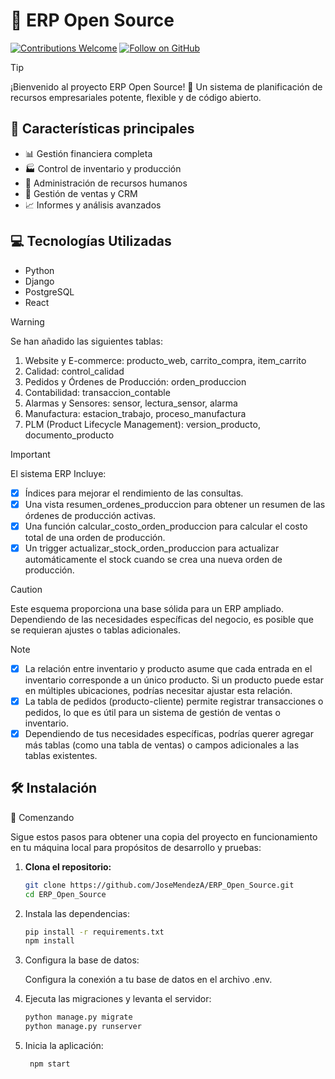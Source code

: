 
 # 🚀 ERP Open Source

[![Contributions Welcome](https://img.shields.io/badge/contributions-welcome-brightgreen.svg?style=flat)](https://github.com/JoseMendezA/ERP_Open_Source/issues)
[![Follow on GitHub](https://img.shields.io/github/followers/JoseMendezA?style=social)](https://github.com/JoseMendezA)

> [!Tip]
> ¡Bienvenido al proyecto ERP Open Source! 🎉 Un sistema de planificación de recursos empresariales potente, flexible y de código abierto.

## 🌟 Características principales

- 📊 Gestión financiera completa
- 🏭 Control de inventario y producción
- 👥 Administración de recursos humanos
- 🛒 Gestión de ventas y CRM
- 📈 Informes y análisis avanzados

## 💻 Tecnologías Utilizadas

- Python
- Django
- PostgreSQL
- React

> [!Warning]
> Se han añadido las siguientes tablas:

1. Website y E-commerce: producto_web, carrito_compra, item_carrito
2. Calidad: control_calidad
3. Pedidos y Órdenes de Producción: orden_produccion
4. Contabilidad: transaccion_contable
5. Alarmas y Sensores: sensor, lectura_sensor, alarma
6. Manufactura: estacion_trabajo, proceso_manufactura
7. PLM (Product Lifecycle Management): version_producto, documento_producto

> [!IMPORTANT]
> El sistema ERP Incluye:

- [x] Índices para mejorar el rendimiento de las consultas.
- [x] Una vista resumen_ordenes_produccion para obtener un resumen de las órdenes de producción activas.
- [x] Una función calcular_costo_orden_produccion para calcular el costo total de una orden de producción.
- [x] Un trigger actualizar_stock_orden_produccion para actualizar automáticamente el stock cuando se crea una nueva orden de producción.

> [!CAUTION]
> Este esquema proporciona una base sólida para un ERP ampliado. Dependiendo de las necesidades específicas del negocio, es posible que se requieran ajustes o tablas adicionales.

> [!Note]
> - [x] La relación entre inventario y producto asume que cada entrada en el inventario corresponde a un único producto. Si un producto puede estar en múltiples ubicaciones, podrías necesitar ajustar esta relación.
> - [x] La tabla de pedidos (producto-cliente) permite registrar transacciones o pedidos, lo que es útil para un sistema de gestión de ventas o inventario.
> - [x] Dependiendo de tus necesidades específicas, podrías querer agregar más tablas (como una tabla de ventas) o campos adicionales a las tablas existentes.

## 🛠️ Instalación

🚀 Comenzando

Sigue estos pasos para obtener una copia del proyecto en funcionamiento en tu máquina local para propósitos de desarrollo y pruebas:

1. **Clona el repositorio:**

   ```bash
   git clone https://github.com/JoseMendezA/ERP_Open_Source.git
   cd ERP_Open_Source

2. Instala las dependencias:
    ```bash
    pip install -r requirements.txt
    npm install

3. Configura la base de datos:

   Configura la conexión a tu base de datos en el archivo .env.

4. Ejecuta las migraciones y levanta el servidor:

   ```bash
   python manage.py migrate
   python manage.py runserver

5. Inicia la aplicación:

   ```bash
    npm start
